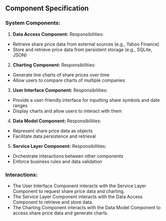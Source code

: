 ## Component Specification

### System Components:

1. **Data Access Component:**
Responsibilities:
- Retrieve share price data from external sources (e.g., Yahoo Finance)
- Store and retrieve price data from persistent storage (e.g., SQLite, JSON)

2. **Charting Component:**
Responsibilities:
- Generate line charts of share prices over time
- Allow users to compare charts of multiple companies

3. **User Interface Component:**
Responsibilities:
- Provide a user-friendly interface for inputting share symbols and date ranges
- Display charts and allow users to interact with them

4. **Data Model Component:**
Responsibilities:
- Represent share price data as objects
- Facilitate data persistence and retrieval

5. **Service Layer Component:**
Responsibilities:
- Orchestrate interactions between other components
- Enforce business rules and data validation

### Interactions:

- The User Interface Component interacts with the Service Layer Component to request share price data and charting.
- The Service Layer Component interacts with the Data Access Component to retrieve and store data.
- The Charting Component interacts with the Data Model Component to access share price data and generate charts.
